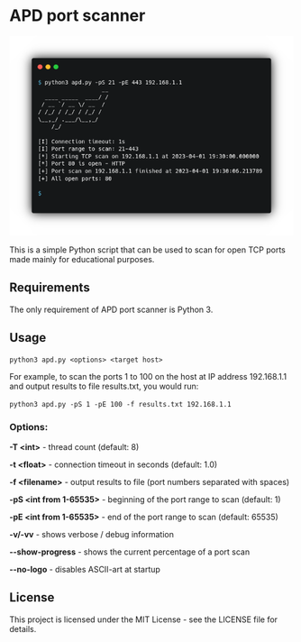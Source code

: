 # APD port scanner
![header](/images/head.png?raw=true)

This is a simple Python script that can be used to scan for open TCP ports made mainly for educational purposes.

## Requirements
The only requirement of APD port scanner is Python 3.

## Usage
`python3 apd.py <options> <target host>`

For example, to scan the ports 1 to 100 on the host at IP address 192.168.1.1 and output results to file results.txt, you would run:

`python3 apd.py -pS 1 -pE 100 -f results.txt 192.168.1.1`

### Options:

**-T \<int\>** - thread count (default: 8)

**-t \<float\>** - connection timeout in seconds (default: 1.0)

**-f \<filename\>** - output results to file (port numbers separated with spaces)

**-pS \<int from 1-65535\>** - beginning of the port range to scan (default: 1)

**-pE \<int from 1-65535\>** - end of the port range to scan (default: 65535)

**-v/-vv** - shows verbose / debug information

**--show-progress** - shows the current percentage of a port scan

**--no-logo** - disables ASCII-art at startup



## License
This project is licensed under the MIT License - see the LICENSE file for details.